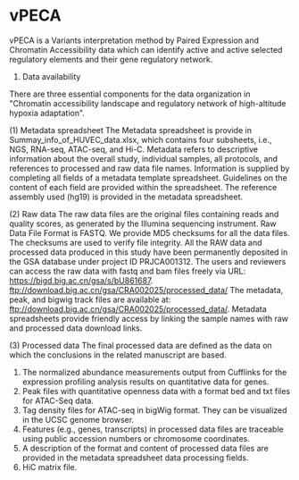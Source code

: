 # vPECA
vPECA is a Variants interpretation method by Paired Expression and Chromatin Accessibility data which can identify active and active selected regulatory elements and their gene regulatory network.


1. Data availability

There are three essential components for the data organization in "Chromatin accessibility landscape and regulatory network of high-altitude hypoxia adaptation".

(1) Metadata spreadsheet
The Metadata spreadsheet is provide in Summay_info_of_HUVEC_data.xlsx, which contains four subsheets, i.e., NGS, RNA-seq, ATAC-seq, and Hi-C. Metadata refers to descriptive information about the overall study, individual samples, all protocols, and references to processed and raw data file names. Information is supplied by completing all fields of a metadata template spreadsheet. Guidelines on the content of each field are provided within the spreadsheet. The reference assembly used (hg19) is provided in the metadata spreadsheet.

(2) Raw data
The raw data files are the original files containing reads and quality scores, as generated by the Illumina sequencing instrument. Raw Data File Format is FASTQ. We provide MD5 checksums for all the data files. The checksums are used to verify file integrity. All the RAW data and processed data produced in this study have been permanently deposited in the GSA database under project ID PRJCA001312. The users and reviewers can access the raw data with fastq and bam files freely via URL:  https://bigd.big.ac.cn/gsa/s/bU861687. ftp://download.big.ac.cn/gsa/CRA002025/processed_data/ 
The metadata, peak, and bigwig track files are available at:
ftp://download.big.ac.cn/gsa/CRA002025/processed_data/.
Metadata spreadsheets provide friendly access by linking the sample names with raw and processed data download links.

(3) Processed data
The final processed data are defined as the data on which the conclusions in the related manuscript are based. 
1) The normalized abundance measurements output from Cufflinks for the expression profiling analysis results on quantitative data for genes. 
2) Peak files with quantitative openness data with a format bed and txt files for ATAC-Seq data. 
3) Tag density files for ATAC-seq in bigWig format. They can be visualized in the UCSC genome browser. 
4) Features (e.g., genes, transcripts) in processed data files are traceable using public accession numbers or chromosome coordinates. 
5) A description of the format and content of processed data files are provided in the metadata spreadsheet data processing fields. 
6) HiC matrix file.

